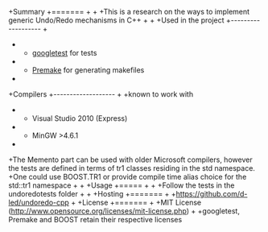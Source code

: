 +Summary
+=======
+
+
+This is a research on the ways to implement generic Undo/Redo mechanisms in C++
+
+
+Used in the project
+-------------------
+
+ * [googletest](http://code.google.com/p/googletest/) for tests
+ * [Premake](http://industriousone.com/premake) for generating makefiles
+
+Compilers
+-------------------
+
+known to work with
+ * Visual Studio 2010 (Express)
+ * MinGW >4.6.1
+
+The Memento part can be used with older Microsoft compilers, however the tests are defined in terms of tr1 classes residing in the std namespace.
+One could use BOOST.TR1 or provide compile time alias choice for the std::tr1 namespace
+
+
+Usage
+=====
+
+
+Follow the tests in the undoredotests folder
+
+
+Hosting
+=======
+
+https://github.com/d-led/undoredo-cpp
+
+License
+=======
+
+MIT License (http://www.opensource.org/licenses/mit-license.php)
+
+googletest, Premake and BOOST retain their respective licenses
